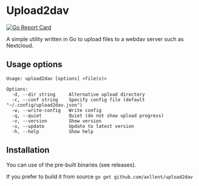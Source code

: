 # Upload2dav

[![Go Report Card](https://goreportcard.com/badge/github.com/axllent/upload2dav)](https://goreportcard.com/report/github.com/axllent/upload2dav)

A simple utility written in Go to upload files to a webdav server such as Nextcloud.


## Usage options

```shell
Usage: upload2dav [options] <file(s)>

Options:
  -d, --dir string     Alternative upload directory
  -c, --conf string    Specify config file (default "~/.config/upload2dav.json")
  -w, --write-config   Write config
  -q, --quiet          Quiet (do not show upload progress)
  -v, --version        Show version
  -u, --update         Update to latest version
  -h, --help           Show help
```


## Installation

You can use of the pre-built binaries (see releases).

If you prefer to build it from source `go get github.com/axllent/upload2dav`
